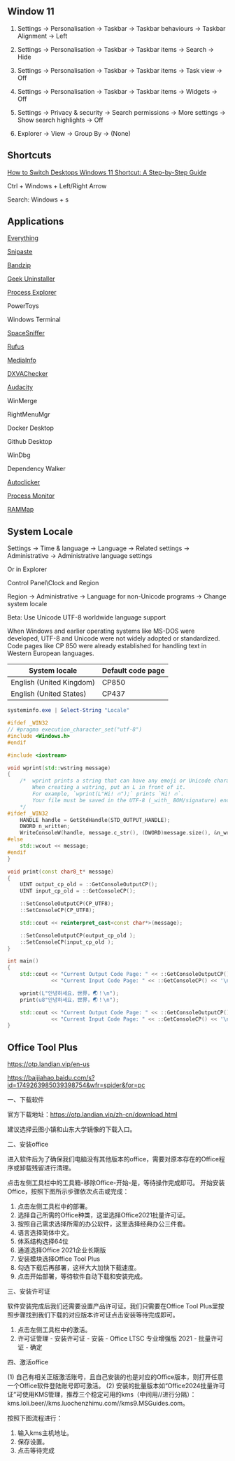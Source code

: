 Window 11
---------

1. Settings -> Personalisation -> Taskbar -> Taskbar behaviours -> Taskbar Alignment -> Left

2. Settings -> Personalisation -> Taskbar -> Taskbar items -> Search -> Hide

3. Settings -> Personalisation -> Taskbar -> Taskbar items -> Task view -> Off

4. Settings -> Personalisation -> Taskbar -> Taskbar items -> 
Widgets -> Off

5. Settings -> Privacy & security -> Search permissions -> More settings -> 
Show search highlights -> Off

6. Explorer -> View -> Group By -> (None)


Shortcuts
---------

[How to Switch Desktops Windows 11 Shortcut: A Step-by-Step Guide](https://www.solveyourtech.com/how-to-switch-desktops-windows-11-shortcut-a-step-by-step-guide)

Ctrl + Windows + Left/Right Arrow

Search: Windows + s


Applications
------------

[Everything](https://www.voidtools.com/downloads)

[Snipaste](https://www.snipaste.com)

[Bandzip](https://www.bandisoft.com/bandizip)

[Geek Uninstaller](https://geekuninstaller.com)

[Process Explorer](https://learn.microsoft.com/en-us/sysinternals/downloads/process-explorer)

PowerToys

Windows Terminal

[SpaceSniffer](http://www.uderzo.it/main_products/space_sniffer)

[Rufus](https://rufus.ie/en) 

[MediaInfo](https://mediaarea.net/en/MediaInfo)

[DXVAChecker](https://bluesky-soft.com/en/DXVAChecker.html)

[Audacity](https://www.audacityteam.org)

WinMerge

RightMenuMgr

Docker Desktop

Github Desktop

WinDbg

Dependency Walker

[Autoclicker](https://autoclicker.io)

[Process Monitor](https://learn.microsoft.com/en-us/sysinternals/downloads/procmon)

[RAMMap](https://learn.microsoft.com/en-us/sysinternals/downloads/rammap)


System Locale
-------------

Settings -> Time & language -> Language -> Related settings -> Administrative -> Administrative language settings

Or in Explorer

Control Panel\Clock and Region

Region -> Administrative -> Language for non-Unicode programs -> Change system locale

Beta: Use Unicode UTF-8 worldwide language support

When Windows and earlier operating systems like MS-DOS were developed, UTF-8 and Unicode were not widely adopted or standardized.
Code pages like CP 850 were already established for handling text in Western European languages.

| System locale | Default code page |
| --- | --- |
| English (United Kingdom) | CP850 |
| English (United States)  | CP437 | 

``` Powershell
systeminfo.exe | Select-String "Locale"
```

``` C++
#ifdef _WIN32
// #pragma execution_character_set("utf-8")
#include <Windows.h>
#endif

#include <iostream>

void wprint(std::wstring message)
{
    /*  wprint prints a string that can have any emoji or Unicode characters.
        When creating a wstring, put an L in front of it.
        For example, `wprint(L"Hi! 🔥");` prints `Hi! 🔥`.
        Your file must be saved in the UTF-8 (_with_ BOM/signature) encoding.
    */
#ifdef _WIN32
    HANDLE handle = GetStdHandle(STD_OUTPUT_HANDLE);
    DWORD n_written;
    WriteConsoleW(handle, message.c_str(), (DWORD)message.size(), &n_written, NULL);
#else
    std::wcout << message;
#endif
}

void print(const char8_t* message)
{
    UINT output_cp_old = ::GetConsoleOutputCP();
    UINT input_cp_old = ::GetConsoleCP();

    ::SetConsoleOutputCP(CP_UTF8);
    ::SetConsoleCP(CP_UTF8);

    std::cout << reinterpret_cast<const char*>(message);

    ::SetConsoleOutputCP(output_cp_old );
    ::SetConsoleCP(input_cp_old );
}

int main()
{
    std::cout << "Current Output Code Page: " << ::GetConsoleOutputCP() << '\n'
              << "Current Input Code Page: " << ::GetConsoleCP() << '\n';

    wprint(L"안녕하세요，世界，🌏！\n");
    print(u8"안녕하세요，世界，🌏！\n");

    std::cout << "Current Output Code Page: " << ::GetConsoleOutputCP() << '\n'
              << "Current Input Code Page: " << ::GetConsoleCP() << '\n';
}
```

Office Tool Plus
----------------

https://otp.landian.vip/en-us

https://baijiahao.baidu.com/s?id=1749263985039398754&wfr=spider&for=pc

一、下载软件

官方下载地址：https://otp.landian.vip/zh-cn/download.html

建议选择云图小镇和山东大学镜像的下载入口。

二、安装office

进入软件后为了确保我们电脑没有其他版本的office，需要对原本存在的Office程序或卸载残留进行清理。

点击左侧工具栏中的工具箱-移除Office-开始-是，等待操作完成即可。
开始安装Office，按照下图所示步骤依次点击或完成：

1. 点击左侧工具栏中的部署。
2. 选择自己所需的Office种类，这里选择Office2021批量许可证。
3. 按照自己需求选择所需的办公软件，这里选择经典办公三件套。
4. 语言选择简体中文。
5. 体系结构选择64位
6. 通道选择Office 2021企业长期版
7. 安装模块选择Office Tool Plus
8. 勾选下载后再部署，这样大大加快下载速度。
9. 点击开始部署，等待软件自动下载和安装完成。

三、安装许可证

软件安装完成后我们还需要设置产品许可证。我们只需要在Office Tool Plus里按照步骤找到我们下载的对应版本许可证点击安装等待完成即可。

1. 点击左侧工具栏中的激活。
2. 许可证管理 - 安装许可证 - 安装 - Office LTSC 专业增强版 2021 - 批量许可证 - 确定

四、激活office

(1) 自己有相关正版激活账号，且自己安装的也是对应的Office版本，则打开任意一个Office软件登陆账号即可激活。
(2) 安装的批量版本如“Office2024批量许可证”可使用KMS管理，推荐三个稳定可用的kms（中间用//进行分隔）：kms.loli.beer//kms.luochenzhimu.com//kms9.MSGuides.com。

按照下图流程进行：

1. 输入kms主机地址。
2. 保存设置。
3. 点击等待完成